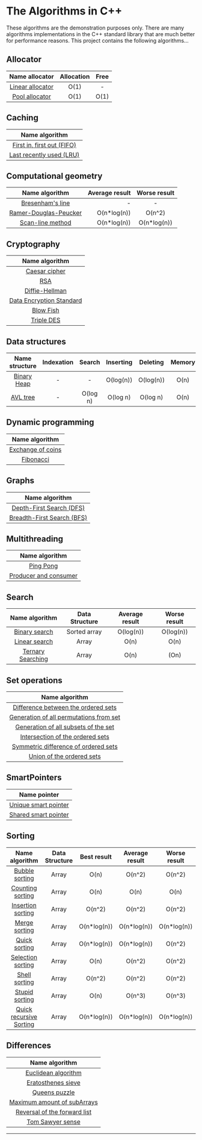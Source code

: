 # The Algorithms in C++

These algorithms are the demonstration purposes only. There are
many algorithms implementations in the C++ standard
library that are much better for performance reasons. This
project contains the following algorithms...

## Allocator

|              Name allocator              | Allocation | Free |
|:----------------------------------------:|:----------:|:----:|
| [Linear allocator](Allocator/Linear.cpp) |    O(1)    |  -   |
|   [Pool allocator](Allocator/Pool.cpp)   |    O(1)    | O(1) |

## Caching

|                      Name algorithm                       |
|:---------------------------------------------------------:|
| [First in, first out (FIFO)](Cache/First_InFirst_Out.cpp) |
|  [Last recently used (LRU)](Cache/LeastRecentlyUsed.cpp)  |

## Computational geometry

|                            Name algorithm                             | Average result | Worse result |
|:---------------------------------------------------------------------:|---------------:|:------------:|
|     [Bresenham's line](ComputationalGeometry/BresenhamsLine.cpp)      |              - |      -       |
| [Ramer-Douglas-Peucker](ComputationalGeometry/RamerDuglasPeucker.cpp) |    O(n*log(n)) |    O(n^2)    |
|     [Scan-line method](ComputationalGeometry/ScanLineMethod.cpp)      |    O(n*log(n)) | O(n*log(n))  |

## Cryptography

|                          Name algorithm                          |
|:----------------------------------------------------------------:|
|          [Caesar cipher](Cryptography/CeasarChiper.cpp)          |
|                   [RSA](Cryptography/RSA.cpp)                    |
|         [Diffie-Hellman](Cryptography/DiffieHelman.cpp)          |
| [Data Encryption Standard](Cryptography/DataEncryptStandard.cpp) |
|             [Blow Fish ](Cryptography/BlowFish.cpp)              |
|             [Triple DES](Cryptography/TripleDES.cpp)             |

## Data structures


|                Name structure                | Indexation |  Search  | Inserting | Deleting  | Memory |
|:--------------------------------------------:|:----------:|:--------:|:---------:|:---------:|:------:|
| [Binary Heap](DataStructures/BinaryHeap.cpp) |     -      |    -     | O(log(n)) | O(log(n)) |  O(n)  |
|    [AVL tree](DataStructures/AVLTree.cpp)    |     -      | O(log n) | O(log n)  | O(log n)  |  O(n)  | 

[//]: # (|  Binary Tree   | O&#40;log&#40;n&#41;&#41;  | O&#40;log&#40;n&#41;&#41; | O&#40;log&#40;n&#41;&#41; | O&#40;log&#40;n&#41;&#41; |  O&#40;n&#41;  |)

[//]: # (|   LinkedList   |    O&#40;n&#41;    |   O&#40;n&#41;    |   O&#40;1&#41;    |   O&#40;1&#41;    |  O&#40;n&#41;  |)

[//]: # (|     Queue      |     -      |     -     |   O&#40;1&#41;    |   O&#40;1&#41;    |  O&#40;n&#41;  |)

[//]: # (|     Stack      |     -      |     -     |   O&#40;1&#41;    |   O&#40;1&#41;    |  O&#40;n&#41;  |)

## Dynamic programming

|                       Name algorithm                        |
|:-----------------------------------------------------------:|
| [Exchange of coins](DinamicProgramming/ExchangeOfCoins.cpp) |
|        [Fibonacci](DinamicProgramming/Fibonacci.cpp)        |

## Graphs

|                Name algorithm                |
|:--------------------------------------------:|
|  [Depth-First Search (DFS)](Graphs/DFS.cpp)  |
| [Breadth-First Search (BFS)](Graphs/BFS.cpp) |

## Multithreading

|                        Name algorithm                        |
|:------------------------------------------------------------:|
|            [Ping Pong](Multithreads/PingPong.cpp)            |
| [Producer and consumer](Multithreads/ProduceAndConsumer.cpp) |

## Search

|             Name algorithm              | Data Structure | Average result | Worse result |
|:---------------------------------------:|:--------------:|:--------------:|:------------:|
|   [Binary search](Search/Binary.cpp)    |  Sorted array  |   O(log(n))    |  O(log(n))   |
|    [Linear search](Search/Liner.cpp)    |     Array      |      O(n)      |     O(n)     |
| [Ternary Searching](Search/Ternary.cpp) |     Array      |      O(n)      |     (On)     |

## Set operations

|                                    Name algorithm                                     |
|:-------------------------------------------------------------------------------------:|
| [Difference between the ordered sets](Sets/DifferenceOrderedSetsInFirstContainer.cpp) |
|   [ Generation of all permutations from set](Sets/IntersectionOfTheOrderedSet.cpp)    |
|          [Generation of all subsets of the set](Sets/Gen_OfSubsetOfAll.cpp)           |
|       [Intersection of the ordered sets](Sets/IntersectionOfTheOrderedSet.cpp)        |
|        [Symmetric difference of ordered sets](Sets/SymmetricDifferenceSet.cpp)        |
|              [Union of the ordered sets](Sets/UnionOfTheOrderedSets.cpp)              |

## SmartPointers

|                    Name pointer                    |
|:--------------------------------------------------:|
| [Unique smart pointer](SmartPointes/UniquePtr.cpp) |
| [Shared smart pointer](SmartPointes/SharedPtr.cpp) |

## Sorting

|                    Name algorithm                     | Data Structure | Best result | Average result | Worse result |
|:-----------------------------------------------------:|:--------------:|:-----------:|:--------------:|:------------:|
|           [Bubble sorting](Sort/Bubble.cpp)           |     Array      |    O(n)     |     O(n^2)     |    O(n^2)    |
|         [Counting sorting](Sort/Counting.cpp)         |     Array      |    O(n)     |      O(n)      |     O(n)     |
|        [Insertion sorting](Sort/Insertion.cpp)        |     Array      |   O(n^2)    |     O(n^2)     |    O(n^2)    |
|           [Merge sorting ](Sort/Merge.cpp)            |     Array      | O(n*log(n)) |  O(n*log(n))   | O(n*log(n))  |
|            [Quick sorting](Sort/Quick.cpp)            |     Array      | O(n*log(n)) |  O(n*log(n))   |    O(n^2)    |
|       [Selection sorting ](Sort/Selection.cpp)        |     Array      |    O(n)     |     O(n^2)     |    O(n^2)    |
|           [Shell sorting  ](Sort/Shell.cpp)           |     Array      |   O(n^2)    |     O(n^2)     |    O(n^2)    |
|          [Stupid sorting ](Sort/Stupid.cpp)           |     Array      |    O(n)     |     O(n^3)     |    O(n^3)    |
| [Quick recursive Sorting](Sort/QuicSortRecursive.cpp) |     Array      | O(n*log(n)) |  O(n*log(n))   | O(n*log(n))  |

## Differences

|                            Name algorithm                            |
|:--------------------------------------------------------------------:|
|      [Euclidean algorithm](Differences/EuclideanAlgorithm.cpp)       |
|       [ Eratosthenes sieve](Differences/EratosthenesSieve.cpp)       |
|            [Queens puzzle](Differences/QueensPuzzle.cpp)             |
| [Maximum amount of subArrays](Differences/MaxAmountOfSumArrays.cpp)  |
| [Reversal of the forward list](Differences/ReversAlFoorwardList.cpp) |
|          [Tom Sawyer sense](Differences/TomSawyerSense.cpp)          |

---
